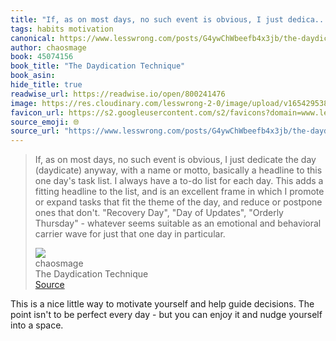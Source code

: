 ```yaml
---
title: "If, as on most days, no such event is obvious, I just dedica..."
tags: habits motivation
canonical: https://www.lesswrong.com/posts/G4ywChWbeefb4x3jb/the-daydication-technique
author: chaosmage
book: 45074156
book_title: "The Daydication Technique"
book_asin: 
hide_title: true
readwise_url: https://readwise.io/open/800241476
image: https://res.cloudinary.com/lesswrong-2-0/image/upload/v1654295382/new_mississippi_river_fjdmww.jpg
favicon_url: https://s2.googleusercontent.com/s2/favicons?domain=www.lesswrong.com
source_emoji: 🌐
source_url: "https://www.lesswrong.com/posts/G4ywChWbeefb4x3jb/the-daydication-technique#:~:text=If%2C%20as%20on,day%20in%20particular."
---
```


> If, as on most days, no such event is obvious, I just dedicate the day (daydicate) anyway, with a name or motto, basically a headline to this one day's task list. I always have a to-do list for each day. This adds a fitting headline to the list, and is an excellent frame in which I promote or expand tasks that fit the theme of the day, and reduce or postpone ones that don't. "Recovery Day", "Day of Updates", "Orderly Thursday" - whatever seems suitable as an emotional and behavioral carrier wave for just that one day in particular.
> <div class="quoteback-footer"><div class="quoteback-avatar"><img class="mini-favicon" src="https://s2.googleusercontent.com/s2/favicons?domain=www.lesswrong.com"></div><div class="quoteback-metadata"><div class="metadata-inner"><span style="display:none">FROM:</span><div aria-label="chaosmage" class="quoteback-author"> chaosmage</div><div aria-label="The Daydication Technique" class="quoteback-title"> The Daydication Technique</div></div></div><div class="quoteback-backlink"><a target="_blank" aria-label="go to the full text of this quotation" rel="noopener" href="https://www.lesswrong.com/posts/G4ywChWbeefb4x3jb/the-daydication-technique#:~:text=If%2C%20as%20on,day%20in%20particular." class="quoteback-arrow"> Source</a></div></div>

This is a nice little way to motivate yourself and help guide decisions. The point isn't to be perfect every day - but you can enjoy it and nudge yourself into a space.